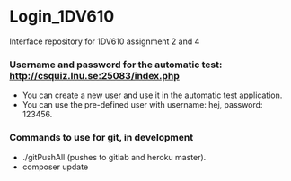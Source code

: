 # Login_1DV610

Interface repository for 1DV610 assignment 2 and 4

### Username and password for the automatic test: http://csquiz.lnu.se:25083/index.php

- You can create a new user and use it in the automatic test application.
- You can use the pre-defined user with username: hej, password: 123456.

### Commands to use for git, in development

- ./gitPushAll (pushes to gitlab and heroku master).
- composer update
